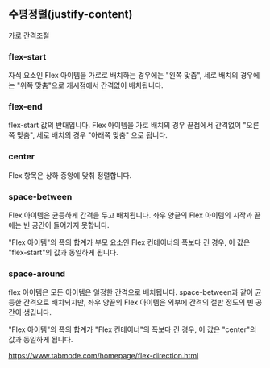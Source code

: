 ## 수평정렬(justify-content)

가로 간격조절

### flex-start

자식 요소인 Flex 아이템을 가로로 배치하는 경우에는 "왼쪽 맞춤", 세로 배치의 경우에는 "위쪽 맞춤"으로 개시점에서 간격없이 배치됩니다.

### flex-end

flex-start 값의 반대입니다. Flex 아이템을 가로 배치의 경우 끝점에서 간격없이 "오른쪽 맞춤", 세로 배치의 경우 "아래쪽 맞춤" 으로 됩니다.
### center

Flex 항목은 상하 중앙에 맞춰 정렬합니다.

### space-between	

Flex 아이템은 균등하게 간격을 두고 배치됩니다. 좌우 양끝의 Flex 아이템의 시작과 끝에는 빈 공간이 들어가지 못합니다.

"Flex 아이템"의 폭의 합계가 부모 요소인 Flex 컨테이너의 폭보다 긴 경우, 이 값은 "flex-start"의 값과 동일하게 됩니다.

### space-around	

flex 아이템은 모든 아이템은 일정한 간격으로 배치됩니다. space-between과 같이 균등한 간격으로 배치되지만, 좌우 양끝의 Flex 아이템은 외부에 간격의 절반 정도의 빈 공간이 생깁니다.

"Flex 아이템"의 폭의 합계가 "Flex 컨테이너"의 폭보다 긴 경우, 이 값은 "center"의 값과 동일하게 됩니다.

https://www.tabmode.com/homepage/flex-direction.html